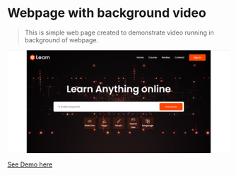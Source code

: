 # Webpage with background video

> This is simple web page created to demonstrate video running in background of webpage.

<img src="ss.png">

[See Demo here](https://hiralvala.github.io/webpage-with-background-video/)
